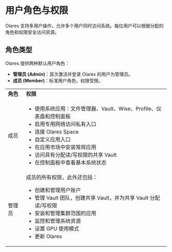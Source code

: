 
# 用户角色与权限

Olares 支持多用户操作，允许多个用户同时访问系统。每位用户可以根据分配的角色和权限安全访问资源。

## 角色类型

Olares 提供两种默认用户角色：
- **管理员 (Admin)**：首次激活并登录 Olares 的用户为管理员。
- **成员 (Member)**：标准用户角色，权限受限。

<table>
    <tr>
        <td><b>角色</b></td>
        <td><b>权限</b></td>
    </tr>
    <tr>
        <td>成员</td>
        <td>
            <ul>
                <li>使用系统应用：文件管理器、Vault、Wise、Profile、仪表盘和控制面板</li>
                <li>启用专用网络访问私有入口</li>
                <li>连接 Olares Space</li>
                <li>自定义应用入口</li>
                <li>在应用市场中安装常规应用</li>
                <li>访问具有分配读/写权限的共享 Vault</li>
                <li>在控制面板中查看基本系统状态</li>
            </ul>
        </td>
    </tr>
    <tr>
        <td>管理员</td>
        <td>
        成员的所有权限，此外还包括：
            <ul>
                <li>创建和管理用户账户</li>
                <li>管理 Vault 团队，创建共享 Vault，并为共享 Vault 分配读/写权限</li>
                <li>安装和管理集群范围的应用</li>
                <li>监控和管理系统资源</li>
                <li>设置 GPU 使用模式</li>
                <li>更新 Olares</li>
            </ul>
        </td>
    </tr>
</table>